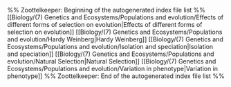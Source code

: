 %% Zoottelkeeper: Beginning of the autogenerated index file list  %%
 [[Biology/(7) Genetics and Ecosystems/Populations and evolution/Effects of different forms of selection on evolution|Effects of different forms of selection on evolution]]
 [[Biology/(7) Genetics and Ecosystems/Populations and evolution/Hardy Weinberg|Hardy Weinberg]]
 [[Biology/(7) Genetics and Ecosystems/Populations and evolution/Isolation and speciation|Isolation and speciation]]
 [[Biology/(7) Genetics and Ecosystems/Populations and evolution/Natural Selection|Natural Selection]]
 [[Biology/(7) Genetics and Ecosystems/Populations and evolution/Variation in phenotype|Variation in phenotype]]
%% Zoottelkeeper: End of the autogenerated index file list  %%
